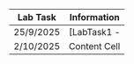 | Lab Task  | Information |
| ------------- | ------------- |
| 25/9/2025  | [LabTask1 -   |
| 2/10/2025  | Content Cell  |

                
